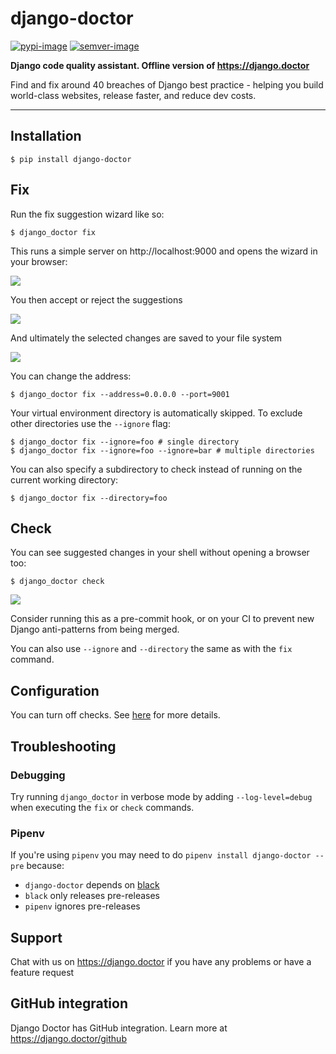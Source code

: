 # django-doctor

[![pypi-image]][pypi]
[![semver-image]][semver]

**Django code quality assistant. Offline version of https://django.doctor**

Find and fix around 40 breaches of Django best practice - helping you build world-class websites, release faster, and reduce dev costs.

---

## Installation

    $ pip install django-doctor


## Fix

Run the fix suggestion wizard like so:

    $ django_doctor fix

This runs a simple server on http://localhost:9000 and opens the wizard in your browser:

![](https://i.imgur.com/GMcuQFl.png)

You then accept or reject the suggestions

![](https://i.imgur.com/0FRqflf.png)

And ultimately the selected changes are saved to your file system

![](https://i.imgur.com/rMeNH4n.png)

You can change the address:

	$ django_doctor fix --address=0.0.0.0 --port=9001

Your virtual environment directory is automatically skipped. To exclude other directories use the `--ignore` flag:

    $ django_doctor fix --ignore=foo # single directory
    $ django_doctor fix --ignore=foo --ignore=bar # multiple directories

You can also specify a subdirectory to check instead of running on the current working directory:

	$ django_doctor fix --directory=foo


## Check

You can see suggested changes in your shell without opening a browser too:

    $ django_doctor check

![](https://i.imgur.com/jb5Q9P3.png)

Consider running this as a pre-commit hook, or on your CI to prevent new Django anti-patterns from being merged.

You can also use `--ignore` and `--directory` the same as with the `fix` command.

## Configuration

You can turn off checks. See [here](https://django.doctor/config) for more details.

## Troubleshooting

### Debugging

Try running `django_doctor` in verbose mode by adding `--log-level=debug` when executing the `fix` or `check` commands.

### Pipenv

If you're using `pipenv` you may need to do `pipenv install django-doctor --pre` because:

- `django-doctor` depends on [black](https://pypi.org/project/black/)
- `black` only releases pre-releases
- `pipenv` ignores pre-releases


[pypi-image]: https://badge.fury.io/py/django-doctor.svg
[pypi]: https://badge.fury.io/py/django-doctor
[semver-image]: https://img.shields.io/badge/Versioning%20strategy-SemVer-5FBB1C.svg
[semver]: https://semver.org

## Support

Chat with us on https://django.doctor if you have any problems or have a feature request

## GitHub integration

Django Doctor has GitHub integration. Learn more at https://django.doctor/github